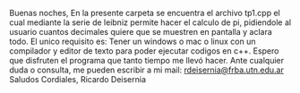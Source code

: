 Buenas noches, 
En la presente carpeta se encuentra el archivo tp1.cpp el cual mediante la serie de leibniz permite hacer el calculo de pi, pidiendole al usuario cuantos decimales quiere que se muestren en pantalla y aclara todo.
El unico requisito es:
Tener un windows o mac o linux con un compilador y editor de texto para poder ejecutar codigos en c++.
Espero que disfruten el programa que tanto tiempo me llevó hacer. 
Ante cualquier duda o consulta, me pueden escribir a mi mail: rdeisernia@frba.utn.edu.ar
Saludos Cordiales,
Ricardo Deisernia
